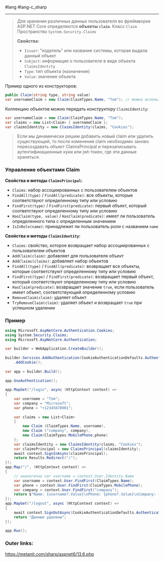 #lang #lang-c_sharp 

---
> Для хранения различных данных пользователя во фреймворке ASP.NET Core определяются **объекты `claim`**.
> Класс `Claim`
> Пространство `System.Security.Claims`
> 
> **Свойства:**
> - `Issuer`: "издатель" или название системы, которая выдала данный объект
> - `Subject`: информация о пользователе в виде объекта `ClaimsIdentity`
> - `Type`: тип объекта (назначение)
> - `Value`: значение объекта

Пример одного из конструкторов:
```csharp
public Claim(string type, string value)
var usernameClaim = new Claim(ClaimTypes.Name, "Tom"); // можно использовать встроенные константы, типа `ClaimTypes.Name`, которая имеет значение "http://schemas.xmlsoap.org/ws/2005/05/identity/claims/name" и которая обычно применяется для установки имени пользователя (то, что потом мы сможем получить через свойство HttpContext.User.Identity.Name
```

Коллекцию объектов можно передать конструктору `ClaimsIdentity`:
```csharp
var usernameClaim = new Claim(ClaimTypes.Name, "Tom");
var claims = new List<Claim> { usernameClaim };
var claimsIdentity = new ClaimsIdentity(claims, "Cookies");
```

> Если мы динамически решим добавить новый claim или удалить существующий, то после изменения claim необходимо заново пересоздавать объект ClaimsPrincipal и перезаписывать аутентификационные куки или jwt-токен, где эти данные храняться.

### Управление объектами Claim

**Cвойства и методы `ClaimsPrincipal`:**
- `Claims`: набор ассоциированных с пользователем объектов
- `FindAll(type)` / `FindAll(predicate)`:  все объекты, которые соответствуют определенному типу или условию
- `FindFirst(type)` / `FindFirst(predicate)`: первый объект, который соответствуют определенному типу или условию
- `HasClaim(type, value)` / `HasClaim(predicate)`: имеет ли пользователь определенного типа с определенным значением
- `IsInRole(name)`: принадлежит ли пользователь роли с названием `name`

**Свойства и методы `ClaimsIdentity`:**
- `Claims`: свойство, которое возвращает набор ассоциированных с пользователем объектов
- `AddClaim(claim)`: добавляет для пользователя объект
- `AddClaims(claims)`: добавляет набор объектов
- `FindAll(type)` / `FindAll(predicate)`: возвращает все объекты, которые соответствуют определенному типу или условию
- `FindFirst(type)` / `FindFirst(predicate)`: возвращает первый объект, который соответствуют определенному типу или условию
- `HasClaim(predicate)`: возвращает значение `true`, если пользователь имеет объект, соответствующий определенному условию
- `RemoveClaim(claim)`: удаляет объект
- `TryRemoveClaim(claim)`: удаляет объект и возвращает `true` при успешном удалении

### Пример

```csharp
using Microsoft.AspNetCore.Authentication.Cookies;
using System.Security.Claims;
using Microsoft.AspNetCore.Authentication;
 
var builder = WebApplication.CreateBuilder();
 
builder.Services.AddAuthentication(CookieAuthenticationDefaults.AuthenticationScheme)
    .AddCookie();
 
var app = builder.Build();
 
app.UseAuthentication();
 
app.MapGet("/login", async (HttpContext context) =>
{
    var username = "Tom";
    var company = "Microsoft";
    var phone = "+12345678901";
 
    var claims = new List<Claim> 
    { 
        new Claim (ClaimTypes.Name, username),
        new Claim ("company", company),
        new Claim(ClaimTypes.MobilePhone,phone)
    };
    var claimsIdentity = new ClaimsIdentity(claims, "Cookies");
    var claimsPrincipal = new ClaimsPrincipal(claimsIdentity);
    await context.SignInAsync(claimsPrincipal);
    return Results.Redirect("/");
});
app.Map("/", (HttpContext context) =>
{
    // аналогично var username = context.User.Identity.Name
    var username = context.User.FindFirst(ClaimTypes.Name);
    var phone = context.User.FindFirst(ClaimTypes.MobilePhone);
    var company = context.User.FindFirst("company");
    return $"Name: {username?.Value}\nPhone: {phone?.Value}\nCompany: {company?.Value}";
});
app.MapGet("/logout", async (HttpContext context) =>
{
    await context.SignOutAsync(CookieAuthenticationDefaults.AuthenticationScheme);
    return "Данные удалены";
});
 
app.Run();
```

### Outer links:
https://metanit.com/sharp/aspnet6/13.6.php